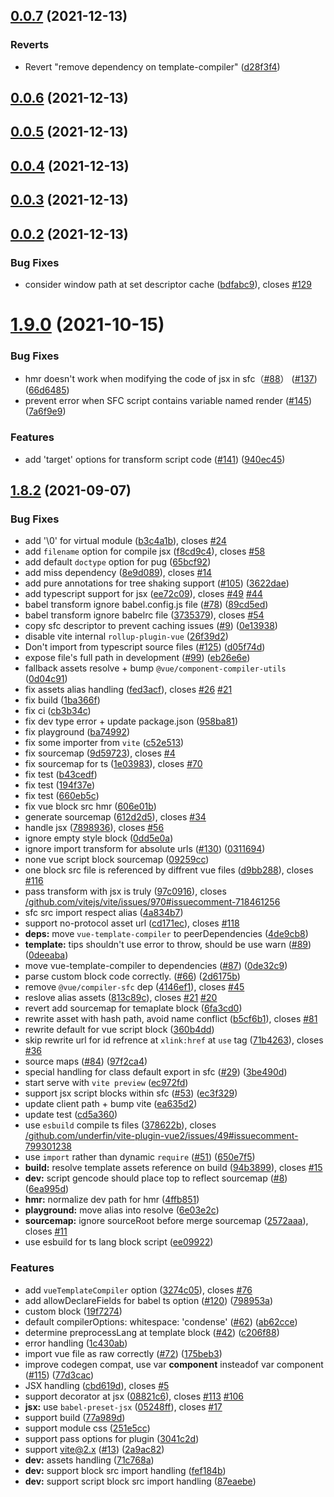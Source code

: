 ## [0.0.7](https://github.com/underfin/vite-plugin-vue2/compare/v0.0.6...v0.0.7) (2021-12-13)


### Reverts

* Revert "remove dependency on template-compiler" ([d28f3f4](https://github.com/underfin/vite-plugin-vue2/commit/d28f3f4ceb6f30d5ad8e4f903c12b30af0992ce3))



## [0.0.6](https://github.com/underfin/vite-plugin-vue2/compare/v0.0.5...v0.0.6) (2021-12-13)



## [0.0.5](https://github.com/underfin/vite-plugin-vue2/compare/v0.0.4...v0.0.5) (2021-12-13)



## [0.0.4](https://github.com/underfin/vite-plugin-vue2/compare/v0.0.3...v0.0.4) (2021-12-13)



## [0.0.3](https://github.com/underfin/vite-plugin-vue2/compare/v0.0.2...v0.0.3) (2021-12-13)



## [0.0.2](https://github.com/underfin/vite-plugin-vue2/compare/v1.9.0...v0.0.2) (2021-12-13)


### Bug Fixes

* consider window path at set descriptor cache ([bdfabc9](https://github.com/underfin/vite-plugin-vue2/commit/bdfabc99e8c50930bca5d9144cb1634f40609904)), closes [#129](https://github.com/underfin/vite-plugin-vue2/issues/129)



# [1.9.0](https://github.com/underfin/vite-plugin-vue2/compare/v1.8.2...v1.9.0) (2021-10-15)


### Bug Fixes

* hmr doesn't work when modifying the code of jsx in sfc（[#88](https://github.com/underfin/vite-plugin-vue2/issues/88)） ([#137](https://github.com/underfin/vite-plugin-vue2/issues/137)) ([66d6485](https://github.com/underfin/vite-plugin-vue2/commit/66d648574e634c962ecd38e2ac919c485bff74a6))
* prevent error when SFC script contains variable named render ([#145](https://github.com/underfin/vite-plugin-vue2/issues/145)) ([7a6f9e9](https://github.com/underfin/vite-plugin-vue2/commit/7a6f9e9a7970683b828bee11893be285bf0a002f))


### Features

* add 'target' options for transform script code ([#141](https://github.com/underfin/vite-plugin-vue2/issues/141)) ([940ec45](https://github.com/underfin/vite-plugin-vue2/commit/940ec45a3fd68bd9ba1b1a8808d96e6cbce13207))



## [1.8.2](https://github.com/underfin/vite-plugin-vue2/compare/71c768aedcc708f09b1a5b29c29facfede7bae44...v1.8.2) (2021-09-07)


### Bug Fixes

* add '\0' for virtual module ([b3c4a1b](https://github.com/underfin/vite-plugin-vue2/commit/b3c4a1bf02694cb574f03bd2e3c80353619e4028)), closes [#24](https://github.com/underfin/vite-plugin-vue2/issues/24)
* add `filename` option for compile jsx ([f8cd9c4](https://github.com/underfin/vite-plugin-vue2/commit/f8cd9c4b2bbbf6c7159f07833f888be8deac9d6f)), closes [#58](https://github.com/underfin/vite-plugin-vue2/issues/58)
* add default `doctype` option for pug ([65bcf92](https://github.com/underfin/vite-plugin-vue2/commit/65bcf92b99c50a727063057eb40ffaf1d40961ef))
* add miss dependency ([8e9d089](https://github.com/underfin/vite-plugin-vue2/commit/8e9d089863e6c77e835c4184ac46f053aa13fb7c)), closes [#14](https://github.com/underfin/vite-plugin-vue2/issues/14)
* add pure annotations for tree shaking support ([#105](https://github.com/underfin/vite-plugin-vue2/issues/105)) ([3622dae](https://github.com/underfin/vite-plugin-vue2/commit/3622dae6f1d6b3cdebec3a5268b8768ece8d00b2))
* add typescript support for jsx ([ee72c09](https://github.com/underfin/vite-plugin-vue2/commit/ee72c095e1938baf683ce107ec6a2a5062ee8916)), closes [#49](https://github.com/underfin/vite-plugin-vue2/issues/49) [#44](https://github.com/underfin/vite-plugin-vue2/issues/44)
* babel transform ignore babel.config.js file ([#78](https://github.com/underfin/vite-plugin-vue2/issues/78)) ([89cd5ed](https://github.com/underfin/vite-plugin-vue2/commit/89cd5edf72b3e6e62b266b91d9c7afeb6a614f1c))
* babel transform ignore babelrc file ([3735379](https://github.com/underfin/vite-plugin-vue2/commit/3735379f62ec5fbcee5aaee60af23c9c383a08db)), closes [#54](https://github.com/underfin/vite-plugin-vue2/issues/54)
* copy sfc descriptor to prevent caching issues ([#9](https://github.com/underfin/vite-plugin-vue2/issues/9)) ([0e13938](https://github.com/underfin/vite-plugin-vue2/commit/0e139381e205722bc8114d6b941b65d039364476))
* disable vite internal `rollup-plugin-vue` ([26f39d2](https://github.com/underfin/vite-plugin-vue2/commit/26f39d2d3952bffadd937a1c1cedf07062ec0119))
* Don't import from typescript source files ([#125](https://github.com/underfin/vite-plugin-vue2/issues/125)) ([d05f74d](https://github.com/underfin/vite-plugin-vue2/commit/d05f74d802ce524074d9181195fdc4356e08f7e8))
* expose file's full path in development ([#99](https://github.com/underfin/vite-plugin-vue2/issues/99)) ([eb26e6e](https://github.com/underfin/vite-plugin-vue2/commit/eb26e6ea588224a37b727e12d7fd852fe19d3622))
* fallback assets resolve + bump `@vue/component-compiler-utils` ([0d04c91](https://github.com/underfin/vite-plugin-vue2/commit/0d04c9120cb15c691e64b0e70942d4ec58894ab0))
* fix assets alias handling ([fed3acf](https://github.com/underfin/vite-plugin-vue2/commit/fed3acf476341e211dbf93f7de7f4b4d40cfda10)), closes [#26](https://github.com/underfin/vite-plugin-vue2/issues/26) [#21](https://github.com/underfin/vite-plugin-vue2/issues/21)
* fix build ([1ba366f](https://github.com/underfin/vite-plugin-vue2/commit/1ba366f0ef0807882e1b40e10e963c1ae4bdccd2))
* fix ci ([cb3b34c](https://github.com/underfin/vite-plugin-vue2/commit/cb3b34c04ea8946864621d70cd7bc8bb0a38fae0))
* fix dev type error + update package.json ([958ba81](https://github.com/underfin/vite-plugin-vue2/commit/958ba8159702cf4e95ed2905dd38b68787681f95))
* fix playground ([ba74992](https://github.com/underfin/vite-plugin-vue2/commit/ba749922e4c0fd43b8b636679a44ebe4b7991e5b))
* fix some importer from `vite` ([c52e513](https://github.com/underfin/vite-plugin-vue2/commit/c52e513b4badca5c1d678bf13132f8a83d4f0636))
* fix sourcemap ([9d59723](https://github.com/underfin/vite-plugin-vue2/commit/9d59723b6ecbc6f446809ca40b63959e3dc3e92f)), closes [#4](https://github.com/underfin/vite-plugin-vue2/issues/4)
* fix sourcemap for ts ([1e03983](https://github.com/underfin/vite-plugin-vue2/commit/1e0398323e62264ab374352d6a41282d5be23f73)), closes [#70](https://github.com/underfin/vite-plugin-vue2/issues/70)
* fix test ([b43cedf](https://github.com/underfin/vite-plugin-vue2/commit/b43cedf2e4317ada078b93dfe63f80147212ec32))
* fix test ([194f37e](https://github.com/underfin/vite-plugin-vue2/commit/194f37ed2fd3f95da0c251b2909bea900d878a31))
* fix test ([660eb5c](https://github.com/underfin/vite-plugin-vue2/commit/660eb5c06fb4324b218be8813eea8b2510e5ce6e))
* fix vue block src hmr ([606e01b](https://github.com/underfin/vite-plugin-vue2/commit/606e01b8bfca783c741def838c065aca7407c573))
* generate sourcemap ([612d2d5](https://github.com/underfin/vite-plugin-vue2/commit/612d2d5030a89823a12d5a9e78a8a764508585f3)), closes [#34](https://github.com/underfin/vite-plugin-vue2/issues/34)
* handle jsx ([7898936](https://github.com/underfin/vite-plugin-vue2/commit/7898936cd8b00fd0b2daeb1ed3e71c838f6263ff)), closes [#56](https://github.com/underfin/vite-plugin-vue2/issues/56)
* ignore empty style block ([0dd5e0a](https://github.com/underfin/vite-plugin-vue2/commit/0dd5e0a880dfb969e655fc1947c35cf7cfe4da11))
* ignore import transform for absolute urls ([#130](https://github.com/underfin/vite-plugin-vue2/issues/130)) ([0311694](https://github.com/underfin/vite-plugin-vue2/commit/0311694ce71bd2e694c10f39f56237e5cbcd8644))
* none vue script block sourcemap ([09259cc](https://github.com/underfin/vite-plugin-vue2/commit/09259cc08f08822db9cb899c5afda36929532de2))
* one block src file is referenced by diffrent vue files ([d9bb288](https://github.com/underfin/vite-plugin-vue2/commit/d9bb288a3a68767afa7b8ce33392a12a83179027)), closes [#116](https://github.com/underfin/vite-plugin-vue2/issues/116)
* pass transform with jsx is truly ([97c0916](https://github.com/underfin/vite-plugin-vue2/commit/97c0916ba3e4d0f1c4f1bb9b16f7c1c7d05a17d8)), closes [/github.com/vitejs/vite/issues/970#issuecomment-718461256](https://github.com//github.com/vitejs/vite/issues/970/issues/issuecomment-718461256)
* sfc src import respect alias ([4a834b7](https://github.com/underfin/vite-plugin-vue2/commit/4a834b735ce46f6ab907049e9a051b810729bf64))
* support no-protocol asset url ([cd171ec](https://github.com/underfin/vite-plugin-vue2/commit/cd171ec833d75dd762d6f020544e6277b1d8c730)), closes [#118](https://github.com/underfin/vite-plugin-vue2/issues/118)
* **deps:** move `vue-template-compiler` to peerDependencies ([4de9cb8](https://github.com/underfin/vite-plugin-vue2/commit/4de9cb8242551f1f0348e71f5acdb938c750f527))
* **template:** tips shouldn't use error to throw, should be use warn ([#89](https://github.com/underfin/vite-plugin-vue2/issues/89)) ([0deeaba](https://github.com/underfin/vite-plugin-vue2/commit/0deeabaa2b3033ab78d50cb41fa1f04ea48686d8))
* move vue-template-compiler to dependencies ([#87](https://github.com/underfin/vite-plugin-vue2/issues/87)) ([0de32c9](https://github.com/underfin/vite-plugin-vue2/commit/0de32c941d8aba66182460470dc990b11584ba0c))
* parse custom block code correctly. ([#66](https://github.com/underfin/vite-plugin-vue2/issues/66)) ([2d6175b](https://github.com/underfin/vite-plugin-vue2/commit/2d6175b8896dcb4c8c7ed6da81388bbb6a639e4e))
* remove `@vue/compiler-sfc` dep ([4146ef1](https://github.com/underfin/vite-plugin-vue2/commit/4146ef1401dc13e39b1f00d882e3e399fd1307fe)), closes [#45](https://github.com/underfin/vite-plugin-vue2/issues/45)
* reslove alias assets ([813c89c](https://github.com/underfin/vite-plugin-vue2/commit/813c89cd5312dc9b8b5310afb2517b7ac0f8235f)), closes [#21](https://github.com/underfin/vite-plugin-vue2/issues/21) [#20](https://github.com/underfin/vite-plugin-vue2/issues/20)
* revert add sourcemap for temaplate block ([6fa3cd0](https://github.com/underfin/vite-plugin-vue2/commit/6fa3cd0beae76e5415fb7509681e76b98b4c4417))
* rewrite asset with hash path, avoid name conflict ([b5cf6b1](https://github.com/underfin/vite-plugin-vue2/commit/b5cf6b130d15740f2f061edaf6d1610d37c70a20)), closes [#81](https://github.com/underfin/vite-plugin-vue2/issues/81)
* rewrite default for vue script block ([360b4dd](https://github.com/underfin/vite-plugin-vue2/commit/360b4dd1edac90018ff8a4a71af2a39c02b1509e))
* skip rewrite url for id refrence at `xlink:href` at `use` tag ([71b4263](https://github.com/underfin/vite-plugin-vue2/commit/71b42634a359f1c19ae467d805a2421cd38830fc)), closes [#36](https://github.com/underfin/vite-plugin-vue2/issues/36)
* source maps ([#84](https://github.com/underfin/vite-plugin-vue2/issues/84)) ([97f2ca4](https://github.com/underfin/vite-plugin-vue2/commit/97f2ca49d93712492887d43f6a18746646896527))
* special handling for class default export in sfc ([#29](https://github.com/underfin/vite-plugin-vue2/issues/29)) ([3be490d](https://github.com/underfin/vite-plugin-vue2/commit/3be490dbf01983001b610226988b7eb2a131ff40))
* start serve with `vite preview` ([ec972fd](https://github.com/underfin/vite-plugin-vue2/commit/ec972fdd217f0ba1b8e942438a75584c9635337a))
* support jsx script blocks within sfc ([#53](https://github.com/underfin/vite-plugin-vue2/issues/53)) ([ec3f329](https://github.com/underfin/vite-plugin-vue2/commit/ec3f3292c260e464f5d1d456ee878d3afaa98661))
* update client path + bump vite ([ea635d2](https://github.com/underfin/vite-plugin-vue2/commit/ea635d29285ecbb3792b6ae6ef717d5abf8084c0))
* update test ([cd5a360](https://github.com/underfin/vite-plugin-vue2/commit/cd5a360ef28fcf573b7c84be1ec09b5745306fef))
* use `esbuild` compile ts files ([378622b](https://github.com/underfin/vite-plugin-vue2/commit/378622bd81c1178cf29873e481d80292f7857c91)), closes [/github.com/underfin/vite-plugin-vue2/issues/49#issuecomment-799301238](https://github.com//github.com/underfin/vite-plugin-vue2/issues/49/issues/issuecomment-799301238)
* use `import` rather than dynamic `require` ([#51](https://github.com/underfin/vite-plugin-vue2/issues/51)) ([650e7f5](https://github.com/underfin/vite-plugin-vue2/commit/650e7f58509bffad7c92ccb37720d5ac6bc0ce14))
* **build:** resolve template assets reference on build ([94b3899](https://github.com/underfin/vite-plugin-vue2/commit/94b3899a097332dbe1e53ece660d562e65cc4ec0)), closes [#15](https://github.com/underfin/vite-plugin-vue2/issues/15)
* **dev:**  script gencode should place top to reflect sourcemap ([#8](https://github.com/underfin/vite-plugin-vue2/issues/8)) ([6ea995d](https://github.com/underfin/vite-plugin-vue2/commit/6ea995d6ef1720c983a6cedd45e8b3f16227ffe4))
* **hmr:** normalize dev path for hmr ([4ffb851](https://github.com/underfin/vite-plugin-vue2/commit/4ffb851619d2c35aa12e7096ef69dd5d2a811511))
* **playground:** move alias into resolve ([6e03e2c](https://github.com/underfin/vite-plugin-vue2/commit/6e03e2c38e23b01bb18cf2e5f341a131e67751dc))
* **sourcemap:** ignore sourceRoot before merge sourcemap ([2572aaa](https://github.com/underfin/vite-plugin-vue2/commit/2572aaac2755da3f62ecf2644deb22cd6d4a3734)), closes [#11](https://github.com/underfin/vite-plugin-vue2/issues/11)
* use esbuild for ts lang block script ([ee09922](https://github.com/underfin/vite-plugin-vue2/commit/ee09922fee2fcd5cd2dd25118353cdbc9121b3e4))


### Features

* add `vueTemplateCompiler` option ([3274c05](https://github.com/underfin/vite-plugin-vue2/commit/3274c05b3c5300282adbc3a9eb0375b8746e9f06)), closes [#76](https://github.com/underfin/vite-plugin-vue2/issues/76)
* add allowDeclareFields for babel ts option ([#120](https://github.com/underfin/vite-plugin-vue2/issues/120)) ([798953a](https://github.com/underfin/vite-plugin-vue2/commit/798953af7b273c8d31677632c94c7e1252c956ff))
* custom block ([19f7274](https://github.com/underfin/vite-plugin-vue2/commit/19f7274185dc6694f71d188c6e01efd2b296f75b))
* default compilerOptions: whitespace: 'condense' ([#62](https://github.com/underfin/vite-plugin-vue2/issues/62)) ([ab62cce](https://github.com/underfin/vite-plugin-vue2/commit/ab62cce0569db1bd655816d828f4000faad310dd))
* determine preprocessLang at template block ([#42](https://github.com/underfin/vite-plugin-vue2/issues/42)) ([c206f88](https://github.com/underfin/vite-plugin-vue2/commit/c206f880e740fcb1dce8f9cea404e9323e1fd170))
* error handling ([1c430ab](https://github.com/underfin/vite-plugin-vue2/commit/1c430ab7fceeb7a89c67065efb422389218c9cf1))
* import vue file as raw correctly ([#72](https://github.com/underfin/vite-plugin-vue2/issues/72)) ([175beb3](https://github.com/underfin/vite-plugin-vue2/commit/175beb3acc0a776c30be14e72ae3da4670326a0e))
* improve codegen compat, use var __component__ insteadof var component ([#115](https://github.com/underfin/vite-plugin-vue2/issues/115)) ([77d3cac](https://github.com/underfin/vite-plugin-vue2/commit/77d3cac77afdd180ea3c4d46d261d388075096c3))
* JSX handling ([cbd619d](https://github.com/underfin/vite-plugin-vue2/commit/cbd619db062c584b8f6dc9bd76c3a032228a5cfd)), closes [#5](https://github.com/underfin/vite-plugin-vue2/issues/5)
* support decorator at jsx ([08821c6](https://github.com/underfin/vite-plugin-vue2/commit/08821c6457ad22afd11e86d3fa118bc3c7ca7e25)), closes [#113](https://github.com/underfin/vite-plugin-vue2/issues/113) [#106](https://github.com/underfin/vite-plugin-vue2/issues/106)
* **jsx:** use `babel-preset-jsx` ([05248ff](https://github.com/underfin/vite-plugin-vue2/commit/05248ffa97ca17adbeccfbe6af64d9053219b9b6)), closes [#17](https://github.com/underfin/vite-plugin-vue2/issues/17)
* support build ([77a989d](https://github.com/underfin/vite-plugin-vue2/commit/77a989da2aad667d08d8894f132c128a4a839c86))
* support module css ([251e5cc](https://github.com/underfin/vite-plugin-vue2/commit/251e5cc9d72b7280f122ecfc48184b322ff264c2))
* support pass options for plugin ([3041c2d](https://github.com/underfin/vite-plugin-vue2/commit/3041c2de078ee5eba80daeafed845966307a7e7a))
* support vite@2.x ([#13](https://github.com/underfin/vite-plugin-vue2/issues/13)) ([2a9ac82](https://github.com/underfin/vite-plugin-vue2/commit/2a9ac82bc0e6ae4cd4c19e7e9037c5a5f1734478))
* **dev:** assets handling ([71c768a](https://github.com/underfin/vite-plugin-vue2/commit/71c768aedcc708f09b1a5b29c29facfede7bae44))
* **dev:** support block src import handling ([fef184b](https://github.com/underfin/vite-plugin-vue2/commit/fef184b6559ebbbace6e6f2a942a31d0f11febd0))
* **dev:** support script block src import handling ([87eaebe](https://github.com/underfin/vite-plugin-vue2/commit/87eaebe160b5befecc603588bc5fddc78d9637c4))



